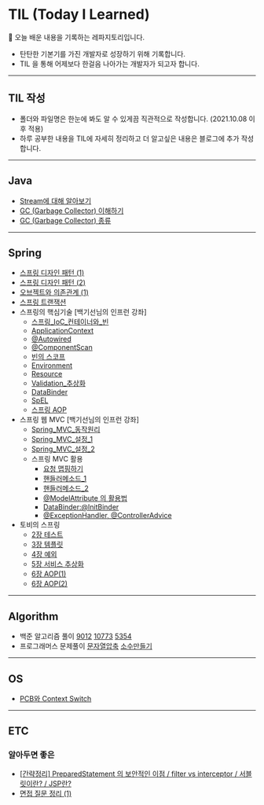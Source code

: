 # **TIL (Today I Learned)** 
   📝 오늘 배운 내용을 기록하는 레파지토리입니다. 

* 탄탄한 기본기를 가진 개발자로 성장하기 위해 기록합니다.
* TIL 을 통해 어제보다 한걸음 나아가는 개발자가 되고자 합니다.


* * * 

## **TIL 작성**
* 폴더와 파일명은 한눈에 봐도 알 수 있게끔 직관적으로 작성합니다. (2021.10.08 이후 적용)
* 하루 공부한 내용을 TIL에 자세히 정리하고 더 알고싶은 내용은 블로그에 추가 작성합니다.


* * * 
## **Java**
 * <a href = "https://github.com/yeoonjae/TIL/blob/main/Java/20211003.md">Stream에 대해 알아보기</a>
* <a href = "https://github.com/yeoonjae/TIL/blob/main/Java/GC.md">GC (Garbage Collector) 이해하기</a>
* <a href = "https://github.com/yeoonjae/TIL/blob/main/Java/GC의_종류.md">GC (Garbage Collector) 종류</a>
* * *
## **Spring**
* <a href = "https://github.com/yeoonjae/TLD/blob/main/Spring/20210930.md">스프링 디자인 패턴 (1)</a>
* <a href = "https://github.com/yeoonjae/TIL/blob/main/Spring/20211001.md">스프링 디자인 패턴 (2)</a>
* <a href = "https://github.com/yeoonjae/TIL/blob/main/Spring/오브젝트와_의존관계.md">오브젝트와 의존관계 (1)</a> 
* <a href = "https://github.com/yeoonjae/TIL/blob/main/Spring/SpringTransaction.md">스프링 트랜잭션</a> 
* 스프링의 핵심기술 [백기선님의 인프런 강좌]
   * <a href = "https://github.com/yeoonjae/TIL/blob/main/Spring/스프링_IoC_컨테이너와_빈.md">스프링_IoC_컨테이너와_빈</a> 
   * <a href = "https://github.com/yeoonjae/TIL/blob/main/Spring/ApplicationContext.md">ApplicationContext</a> 
   * <a href = "https://github.com/yeoonjae/TIL/blob/main/Spring/Autowired.md">@Autowired</a> 
   * <a href = "https://github.com/yeoonjae/TIL/blob/main/Spring/ComponentScan.md">@ComponentScan</a> 
   * <a href = "https://github.com/yeoonjae/TIL/blob/main/Spring/빈의_스코프.md">빈의 스코프</a> 
   * <a href = "https://github.com/yeoonjae/TIL/blob/main/Spring/Environment.md">Environment</a> 
   * <a href = "https://github.com/yeoonjae/TIL/blob/main/Spring/Resource.md">Resource</a> 
   * <a href = "https://github.com/yeoonjae/TIL/blob/main/Spring/Validation_추상화.md">Validation_추상화</a> 
   * <a href = "https://github.com/yeoonjae/TIL/blob/main/Spring/DataBinder.md">DataBinder</a> 
   * <a href = "https://github.com/yeoonjae/TIL/blob/main/Spring/SpEL.md">SpEL</a> 
   * <a href = "https://github.com/yeoonjae/TIL/blob/main/Spring/Spring_AOP.md">스프링 AOP</a> 
* 스프링 웹 MVC [백기선님의 인프런 강좌]
   * <a href = "https://github.com/yeoonjae/TIL/blob/main/Spring/Spring_MVC_동작원리.md">Spring_MVC_동작원리</a> 
   * <a href = "https://github.com/yeoonjae/TIL/blob/main/Spring/Spring_MVC_설정_1.md">Spring_MVC_설정_1</a> 
   * <a href = "https://github.com/yeoonjae/TIL/blob/main/Spring/Spring_MVC_설정_2.md">Spring_MVC_설정_2</a> 
   * 스프링 MVC 활용
      * <a href = "https://github.com/yeoonjae/TIL/blob/main/Spring/Spring_MVC_핵심기술_요청맵핑.md">요청 맵핑하기</a>
      * <a href = "https://github.com/yeoonjae/TIL/blob/main/Spring/Spring_MVC_핵심기술_핸들러메소드_1.md">핸들러메소드_1</a>
      * <a href = "https://github.com/yeoonjae/TIL/blob/main/Spring/Spring_MVC_핵심기술_핸들러메소드_2.md">핸들러메소드_2</a>
      * <a href = "https://github.com/yeoonjae/TIL/blob/main/Spring/@ModelAttribute_활용법.md">@ModelAttribute 의 활용법</a>
      * <a href = "https://github.com/yeoonjae/TIL/blob/main/Spring/DataBinder_@initBinder.md">DataBinder:@InitBinder</a>
      * <a href = "https://github.com/yeoonjae/TIL/blob/main/Spring/@ExceptionHandler_@ControllerAdvice.md">@ExceptionHandler, @ControllerAdvice</a>
* 토비의 스프링
   * <a href = "https://github.com/yeoonjae/TIL/blob/main/Spring/토비의_스프링/2_Test.md">2장 테스트</a>
   * <a href = "https://github.com/yeoonjae/TIL/blob/main/Spring/토비의_스프링/3_Template.md">3장 템플릿</a>
   * <a href = "https://github.com/yeoonjae/TIL/blob/main/Spring/토비의_스프링/4_Exception.md">4장 예외</a>
   * <a href = "https://github.com/yeoonjae/TIL/blob/main/Spring/토비의_스프링/5_Service_abstraction.md">5장 서비스 추상화</a>
   * <a href = "https://github.com/yeoonjae/TIL/blob/main/Spring/토비의_스프링/6_AOP_1.md">6장 AOP(1)</a>
   * <a href = "https://github.com/yeoonjae/TIL/blob/main/Spring/토비의_스프링/6_AOP_2.md">6장 AOP(2)</a>




* * * 
## **Algorithm**
* 백준 알고리즘 풀이 <a href="https://github.com/yeoonjae/TIL/blob/main/Algorithm/괄호.md">9012</a> <a href="https://github.com/yeoonjae/TIL/blob/main/Algorithm/제로.md">10773</a> <a href="https://github.com/yeoonjae/TIL/blob/main/Algorithm/J%EB%B0%95%EC%8A%A4.md">5354</a>
* 프로그래머스 문제풀이 <a href = "https://github.com/yeoonjae/java_algorithm/blob/main/src/week12/%EB%AC%B8%EC%9E%90%EC%97%B4%EC%95%95%EC%B6%95.java">문자열압축</a>
<a href="https://github.com/yeoonjae/java_algorithm/blob/main/src/week12/%EC%86%8C%EC%88%98%EB%A7%8C%EB%93%A4%EA%B8%B0.java">소수만들기</a>

* * *
## **OS**
*  <a href="https://github.com/yeoonjae/TIL/blob/main/OS/20211005.md">PCB와 Context Switch</a>

* * * 
## **ETC**
### 알아두면 좋은 
* <a href = "https://github.com/yeoonjae/TLD/blob/main/ETC/20210928.md">[간략정리] PreparedStatement 의 보안적인 이점 / filter vs interceptor / 서블릿이란? / JSP란? </a>
* <a href = "https://github.com/yeoonjae/TLD/blob/main/ETC/면접_질문_정리_1.md">면접 질문 정리 (1) </a>
